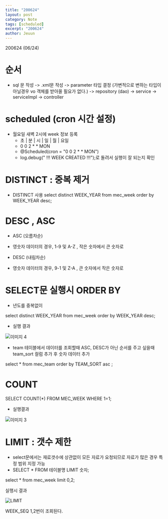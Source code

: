 ```yaml
---
title: "200624"
layout: post
category: Note
tags: [scheduled]
excerpt: "200624"
author: Jeuun
---
```


200624 (06/24)

# 순서
- sql 문 작성 -> .xml문 작성 -> parameter 타입 결정 (가변적으로 변하는 타입이 아닐경우 vo 객체를 받아올 필요가 없다.) -> repository (dao) -> service -> serviceImpl -> controller

# scheduled (cron 시간 설정)
- 월요일 새벽 2시에 week 정보 등록
	 *  초    |   분   |   시   |   일   |   월   |  요일
	 *  0       0     2      *      *     MON
   - @Scheduled(cron = "0 0 2 * * MON")
   - log.debug(" !!! WEEK CREATED !!!");로 돌려서 실행이 잘 되는지 확인
  
# DISTINCT : 중복 제거
- DISTINCT 사용
select distinct 
	 WEEK_YEAR 
from
	mec_week
order by WEEK_YEAR desc;


# DESC , ASC

- ASC (오름차순)
- 영숫자 데이터의 경우, 1-9 및 A-Z , 작은 숫자에서 큰 숫자로  

- DESC (내림차순)
- 영숫자 데이터의 경우, 9-1 및 Z-A , 큰 숫자에서 작은 숫자로 

# SELECT문 실행시 ORDER BY 

- 년도를 중복없이 

select distinct 
	 WEEK_YEAR 
from
	mec_week
order by WEEK_YEAR desc;

- 실행 결과

![이미지 4](https://user-images.githubusercontent.com/57126028/85644854-18e16200-b6d3-11ea-8af8-ded988afd4db.jpg)

- team 테이블에서 데이터를 조회할때 ASC, DESC가 아닌 순서를 주고 싶을때 
team_sort 컬럼 추가 후 숫자 데이터 추가 

 select 
 	*
 from 
	mec_team
 order by TEAM_SORT asc
 ; 


# COUNT
SELECT 
  		COUNT(*)
  	FROM 
  		MEC_WEEK
  	WHERE
  		1=1;
		
- 실행결과

![이미지 3](https://user-images.githubusercontent.com/57126028/85644013-bf783380-b6d0-11ea-8777-142f5d4c2b86.jpg)


# LIMIT : 갯수 제한
- select문에서는 재료갯수에 상관없이 모든 자료가 요청되므로 자료가 많은 경우 특정 범위 지정 가능
- SELECT * FROM 테이블명 LIMIT 숫자;

select * from mec_week
limit 0,2; 

실행시 결과

![LIMIT](https://user-images.githubusercontent.com/57126028/85643410-f4838680-b6ce-11ea-8089-4c58cc41ebdf.jpg)

WEEK_SEQ 1,2번이 조회된다.
